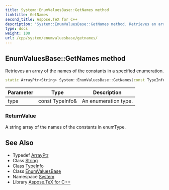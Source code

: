 ```yaml
---
title: System::EnumValuesBase::GetNames method
linktitle: GetNames
second_title: Aspose.TeX for C++
description: 'System::EnumValuesBase::GetNames method. Retrieves an array of the names of the constants in a specified enumeration in C++.'
type: docs
weight: 100
url: /cpp/system/enumvaluesbase/getnames/
---
```

## EnumValuesBase::GetNames method


Retrieves an array of the names of the constants in a specified enumeration.

```cpp
static ArrayPtr<String> System::EnumValuesBase::GetNames(const TypeInfo &type)
```


| Parameter | Type | Description |
| --- | --- | --- |
| type | const TypeInfo\& | An enumeration type. |

### ReturnValue

A string array of the names of the constants in enumType.

## See Also

* Typedef [ArrayPtr](../../arrayptr/)
* Class [String](../../string/)
* Class [TypeInfo](../../typeinfo/)
* Class [EnumValuesBase](../)
* Namespace [System](../../)
* Library [Aspose.TeX for C++](../../../)
